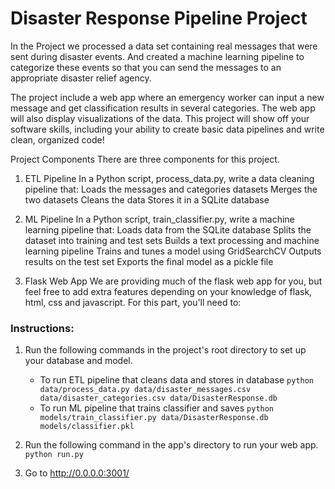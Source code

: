 # Disaster Response Pipeline Project
In the Project we processed a data set containing real messages that were sent during disaster events. And created a machine learning pipeline to categorize these events so that you can send the messages to an appropriate disaster relief agency.

The project include a web app where an emergency worker can input a new message and get classification results in several categories. The web app will also display visualizations of the data. This project will show off your software skills, including your ability to create basic data pipelines and write clean, organized code!


Project Components
There are three components for this project.

1. ETL Pipeline
    In a Python script, process_data.py, write a data cleaning pipeline that:
        Loads the messages and categories datasets
        Merges the two datasets
        Cleans the data
        Stores it in a SQLite database

2. ML Pipeline
    In a Python script, train_classifier.py, write a machine learning pipeline that:
        Loads data from the SQLite database
        Splits the dataset into training and test sets
        Builds a text processing and machine learning pipeline
        Trains and tunes a model using GridSearchCV
        Outputs results on the test set
        Exports the final model as a pickle file
3. Flask Web App
    We are providing much of the flask web app for you, but feel free to add extra features depending on your knowledge of flask, html, css and javascript. For this part, you'll need to:

### Instructions:
1. Run the following commands in the project's root directory to set up your database and model.

    - To run ETL pipeline that cleans data and stores in database
        `python data/process_data.py data/disaster_messages.csv data/disaster_categories.csv data/DisasterResponse.db`
    - To run ML pipeline that trains classifier and saves
        `python models/train_classifier.py data/DisasterResponse.db models/classifier.pkl`

2. Run the following command in the app's directory to run your web app.
    `python run.py`

3. Go to http://0.0.0.0:3001/
